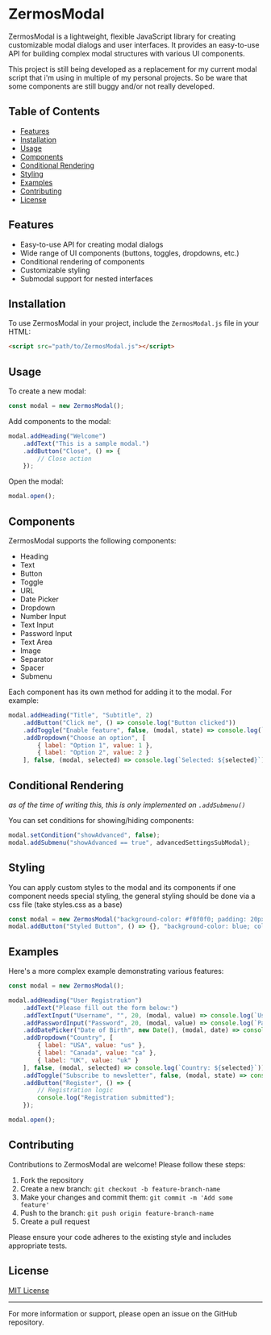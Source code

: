 # ZermosModal

ZermosModal is a lightweight, flexible JavaScript library for creating customizable modal dialogs and user interfaces. It provides an easy-to-use API for building complex modal structures with various UI components.

This project is still being developed as a replacement for my current modal script that i'm using in multiple of my personal projects. So be ware that some components are still buggy and/or not really developed.

## Table of Contents

- [Features](#features)
- [Installation](#installation)
- [Usage](#usage)
- [Components](#components)
- [Conditional Rendering](#conditional-rendering)
- [Styling](#styling)
- [Examples](#examples)
- [Contributing](#contributing)
- [License](#license)

## Features

- Easy-to-use API for creating modal dialogs
- Wide range of UI components (buttons, toggles, dropdowns, etc.)
- Conditional rendering of components
- Customizable styling
- Submodal support for nested interfaces

## Installation

To use ZermosModal in your project, include the `ZermosModal.js` file in your HTML:

```html
<script src="path/to/ZermosModal.js"></script>
```

## Usage

To create a new modal:

```javascript
const modal = new ZermosModal();
```

Add components to the modal:

```javascript
modal.addHeading("Welcome")
    .addText("This is a sample modal.")
    .addButton("Close", () => {
        // Close action
    });
```

Open the modal:

```javascript
modal.open();
```

## Components

ZermosModal supports the following components:

- Heading
- Text
- Button
- Toggle
- URL
- Date Picker
- Dropdown
- Number Input
- Text Input
- Password Input
- Text Area
- Image
- Separator
- Spacer
- Submenu

Each component has its own method for adding it to the modal. For example:

```javascript
modal.addHeading("Title", "Subtitle", 2)
    .addButton("Click me", () => console.log("Button clicked"))
    .addToggle("Enable feature", false, (modal, state) => console.log(`Toggle state: ${state}`))
    .addDropdown("Choose an option", [
        { label: "Option 1", value: 1 },
        { label: "Option 2", value: 2 }
    ], false, (modal, selected) => console.log(`Selected: ${selected}`));
```

## Conditional Rendering
*as of the time of writing this, this is only implemented on `.addSubmenu()`*

You can set conditions for showing/hiding components:

```javascript
modal.setCondition("showAdvanced", false);
modal.addSubmenu("showAdvanced == true", advancedSettingsSubModal);
```

## Styling

You can apply custom styles to the modal and its components if one component needs special styling, the general styling should be done via a css file (take styles.css as a base)

```javascript
const modal = new ZermosModal("background-color: #f0f0f0; padding: 20px;");
modal.addButton("Styled Button", () => {}, "background-color: blue; color: white;");
```

## Examples

Here's a more complex example demonstrating various features:

```javascript
const modal = new ZermosModal();

modal.addHeading("User Registration")
    .addText("Please fill out the form below:")
    .addTextInput("Username", "", 20, (modal, value) => console.log(`Username: ${value}`))
    .addPasswordInput("Password", 20, (modal, value) => console.log(`Password set`))
    .addDatePicker("Date of Birth", new Date(), (modal, date) => console.log(`DoB: ${date}`))
    .addDropdown("Country", [
        { label: "USA", value: "us" },
        { label: "Canada", value: "ca" },
        { label: "UK", value: "uk" }
    ], false, (modal, selected) => console.log(`Country: ${selected}`))
    .addToggle("Subscribe to newsletter", false, (modal, state) => console.log(`Subscribed: ${state}`))
    .addButton("Register", () => {
        // Registration logic
        console.log("Registration submitted");
    });

modal.open();
```

## Contributing

Contributions to ZermosModal are welcome! Please follow these steps:

1. Fork the repository
2. Create a new branch: `git checkout -b feature-branch-name`
3. Make your changes and commit them: `git commit -m 'Add some feature'`
4. Push to the branch: `git push origin feature-branch-name`
5. Create a pull request

Please ensure your code adheres to the existing style and includes appropriate tests.

## License

[MIT License](https://opensource.org/licenses/MIT)

---

For more information or support, please open an issue on the GitHub repository.
